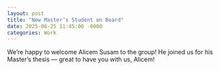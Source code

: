 ```yaml
---
layout: post
title: "New Master’s Student on Board"
date: 2025-06-25 11:45:00 -0000
categories: Work
---
```


We’re happy to welcome Alicem Susam to the group! He joined us for his Master’s thesis — great to have you with us, Alicem!
